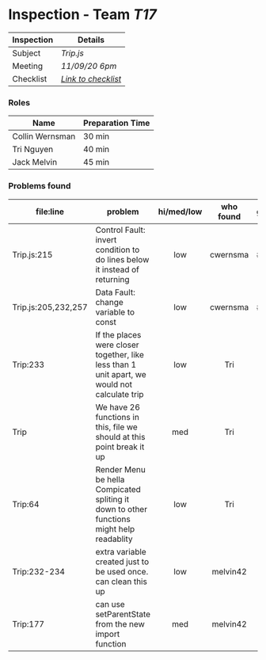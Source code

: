 # Inspection - Team *T17* 
 
| Inspection | Details |
| ----- | ----- |
| Subject | *Trip.js* |
| Meeting | *11/09/20 6pm* |
| Checklist | *[Link to checklist](reports/checklist.md)* |

### Roles

| Name | Preparation Time |
| ---- | ---- |
| Collin Wernsman | 30 min |
| Tri Nguyen | 40 min |
| Jack Melvin | 45 min |

### Problems found

| file:line | problem | hi/med/low | who found | github#  |
| --- | --- | :---: | :---: | --- |
| Trip.js:215 | Control Fault: invert condition to do lines below it instead of returning | low | cwernsma | #298 |
| Trip.js:205,232,257 | Data Fault: change variable to const | low | cwernsma | #299 |
| Trip:233 | If the places were closer together, like less than 1 unit apart, we would not calculate trip | low | Tri |  |
| Trip | We have 26 functions in this, file we should at this point break it up | med | Tri | --- |
| Trip:64 | Render Menu be hella Compicated spliting it down to other functions might help readablity | low | Tri |  |
| Trip:232-234 | extra variable created just to be used once. can clean this up | low | melvin42 | |
| Trip:177 | can use setParentState from the new import function | med | melvin42 | |

